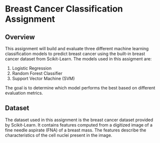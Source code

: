 # Breast Cancer Classification Assignment

## Overview

This assignment will build and evaluate three different machine learning classification models to predict breast cancer using the built-in breast cancer dataset from Scikit-Learn. The models used in this assigment are:

1. Logistic Regression
2. Random Forest Classifier
3. Support Vector Machine (SVM)

The goal is to determine which model performs the best based on different evaluation metrics.

## Dataset

The dataset used in this assignment is the breast cancer dataset provided by Scikit-Learn. It contains features computed from a digitized image of a fine needle aspirate (FNA) of a breast mass. The features describe the characteristics of the cell nuclei present in the image.

